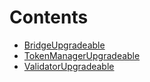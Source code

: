 

# Contents
- [BridgeUpgradeable](BridgeUpgradeable.sol/abstract.BridgeUpgradeable.md)
- [TokenManagerUpgradeable](TokenManagerUpgradeable.sol/abstract.TokenManagerUpgradeable.md)
- [ValidatorUpgradeable](ValidatorUpgradeable.sol/contract.ValidatorUpgradeable.md)
